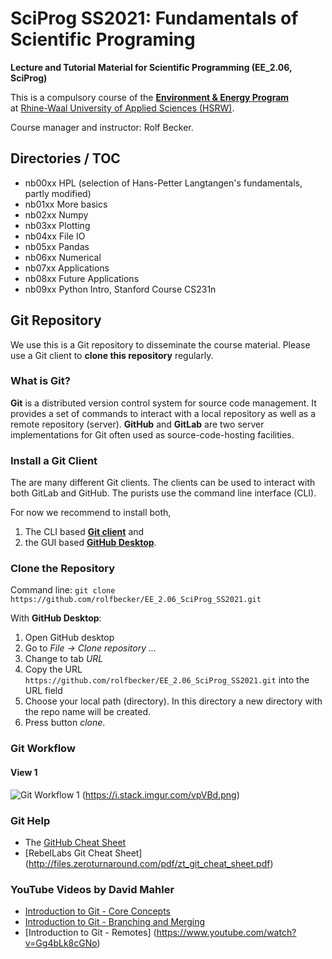 # SciProg SS2021: Fundamentals of Scientific Programing

**Lecture and Tutorial Material for Scientific Programming (EE_2.06, SciProg)**

This is a compulsory course of the [**Environment & Energy Program**](https://www.hochschule-rhein-waal.de/en/faculties/communication-and-environment/degree-programmes/bachelor-degree-programmes/environment-and) <br> at [Rhine-Waal University of Applied Sciences (HSRW)](https://www.hsrw.eu/). 

Course manager and instructor: Rolf Becker.

## Directories / TOC

* nb00xx HPL (selection of Hans-Petter Langtangen's fundamentals, partly modified)
* nb01xx More basics
* nb02xx Numpy
* nb03xx Plotting
* nb04xx File IO
* nb05xx Pandas
* nb06xx Numerical
* nb07xx Applications
* nb08xx Future Applications
* nb09xx Python Intro, Stanford Course CS231n

## Git Repository

We use this is a Git repository to disseminate the course material. Please use a Git client to **clone this repository** regularly.

### What is Git?


**Git** is a distributed version control system for source code management. It provides a set of commands to interact with a local repository as well as a remote repository (server). **GitHub** and **GitLab** are two server implementations for Git often used as source-code-hosting facilities.


### Install a Git Client

The are many different Git clients. The clients can be used to interact with both GitLab and GitHub. The purists use the command line interface (CLI).

For now we recommend to install both,
1. The CLI based  [**Git client**](https://git-scm.com/downloads) and
1. the GUI based [**GitHub Desktop**](https://desktop.github.com/).

### Clone the Repository

Command line: `git clone https://github.com/rolfbecker/EE_2.06_SciProg_SS2021.git`

With **GitHub Desktop**:

1. Open GitHub desktop
1. Go to _File -> Clone repository ..._
1. Change to tab _URL_
1. Copy the URL `https://github.com/rolfbecker/EE_2.06_SciProg_SS2021.git` into the URL field
1. Choose your local path (directory). In this directory a new directory with the repo name will be created.
1. Press button _clone_.

### Git Workflow

#### View 1
![Git Workflow 1](https://i.stack.imgur.com/vpVBd.png "Git Workflow")
(https://i.stack.imgur.com/vpVBd.png)

<!--
#### View 2
![Git Workflow 2](https://kevintshoemaker.github.io/StatsChats/GIT2.png "Git Workflow")
(Diagram by Kevin T. Shoemaker, https://kevintshoemaker.github.io/StatsChats/GIT2.png)
-->

### Git Help

* The [GitHub Cheat Sheet](https://github.github.com/training-kit/downloads/github-git-cheat-sheet.pdf)
* [RebelLabs Git Cheat Sheet] (http://files.zeroturnaround.com/pdf/zt_git_cheat_sheet.pdf)

### YouTube Videos by **David Mahler**

* [Introduction to Git - Core Concepts](https://www.youtube.com/watch?v=uR6G2v_WsRA)
* [Introduction to Git - Branching and Merging](https://www.youtube.com/watch?v=FyAAIHHClqI)
* [Introduction to Git - Remotes] (https://www.youtube.com/watch?v=Gg4bLk8cGNo)
